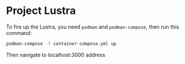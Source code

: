 # Project Lustra
To fire up the Lustra, you need `podman` and `podman-compose`,
then run this command:
```sh
podman-compose -f container-compose.yml up
```
Then navigate to localhost:3000 address
